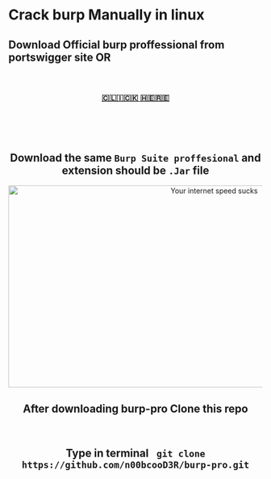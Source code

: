 # Crack burp Manually in linux

<h2>Download Official burp proffessional from portswigger site OR </h2>
<br>
<center>
  <h3><a href="https://portswigger.net/burp/releases">🇨​🇱​🇮​🇨​🇰​ 🇭​🇪​🇷​🇪​</a>
  </h3>
  <br><br><br>
  <h2>Download the same <code>Burp Suite proffesional</code> and extension should be <code>.Jar</code> file</h2>
  <img width="800" height="400" alt="Your internet speed sucks" src="-attributes/hehehe.webm"></img>
  <br>
  <h2>After downloading burp-pro Clone this repo</h2>
  <br>
  <h2>Type in terminal <code> git clone https://github.com/n00bcooD3R/burp-pro.git</code></h2>
